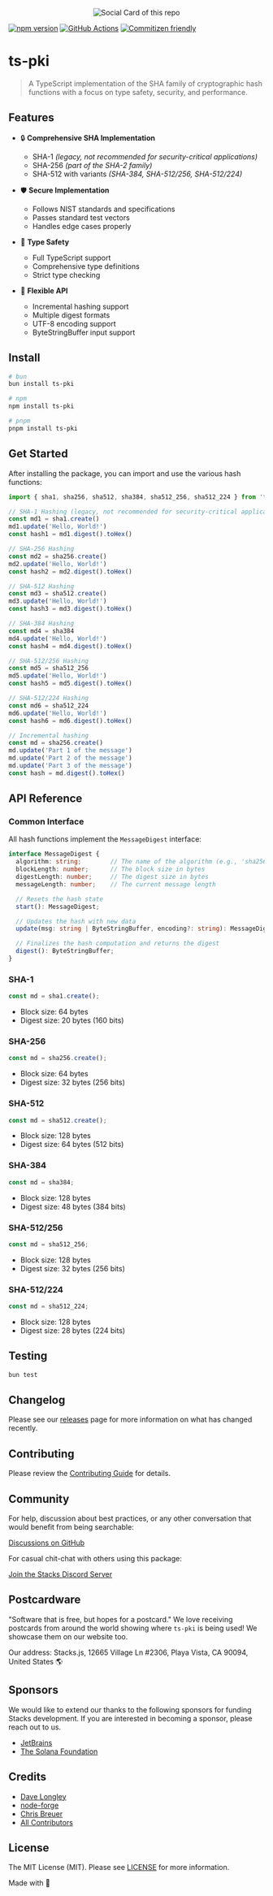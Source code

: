 <p align="center"><img src="../../.github/art/cover.jpg" alt="Social Card of this repo"></p>

[![npm version][npm-version-src]][npm-version-href]
[![GitHub Actions][github-actions-src]][github-actions-href]
[![Commitizen friendly](https://img.shields.io/badge/commitizen-friendly-brightgreen.svg)](http://commitizen.github.io/cz-cli/)
<!-- [![npm downloads][npm-downloads-src]][npm-downloads-href] -->
<!-- [![Codecov][codecov-src]][codecov-href] -->

# ts-pki

> A TypeScript implementation of the SHA family of cryptographic hash functions with a focus on type safety, security, and performance.

## Features

- 🔒 **Comprehensive SHA Implementation**
  - SHA-1 _(legacy, not recommended for security-critical applications)_
  - SHA-256 _(part of the SHA-2 family)_
  - SHA-512 with variants _(SHA-384, SHA-512/256, SHA-512/224)_

- 🛡️ **Secure Implementation**
  - Follows NIST standards and specifications
  - Passes standard test vectors
  - Handles edge cases properly

- 🎯 **Type Safety**
  - Full TypeScript support
  - Comprehensive type definitions
  - Strict type checking

- 🧰 **Flexible API**
  - Incremental hashing support
  - Multiple digest formats
  - UTF-8 encoding support
  - ByteStringBuffer input support

## Install

```bash
# bun
bun install ts-pki

# npm
npm install ts-pki

# pnpm
pnpm install ts-pki
```

## Get Started

After installing the package, you can import and use the various hash functions:

```ts
import { sha1, sha256, sha512, sha384, sha512_256, sha512_224 } from 'ts-pki'

// SHA-1 Hashing (legacy, not recommended for security-critical applications)
const md1 = sha1.create()
md1.update('Hello, World!')
const hash1 = md1.digest().toHex()

// SHA-256 Hashing
const md2 = sha256.create()
md2.update('Hello, World!')
const hash2 = md2.digest().toHex()

// SHA-512 Hashing
const md3 = sha512.create()
md3.update('Hello, World!')
const hash3 = md3.digest().toHex()

// SHA-384 Hashing
const md4 = sha384
md4.update('Hello, World!')
const hash4 = md4.digest().toHex()

// SHA-512/256 Hashing
const md5 = sha512_256
md5.update('Hello, World!')
const hash5 = md5.digest().toHex()

// SHA-512/224 Hashing
const md6 = sha512_224
md6.update('Hello, World!')
const hash6 = md6.digest().toHex()

// Incremental hashing
const md = sha256.create()
md.update('Part 1 of the message')
md.update('Part 2 of the message')
md.update('Part 3 of the message')
const hash = md.digest().toHex()
```

## API Reference

### Common Interface

All hash functions implement the `MessageDigest` interface:

```ts
interface MessageDigest {
  algorithm: string;        // The name of the algorithm (e.g., 'sha256')
  blockLength: number;      // The block size in bytes
  digestLength: number;     // The digest size in bytes
  messageLength: number;    // The current message length

  // Resets the hash state
  start(): MessageDigest;

  // Updates the hash with new data
  update(msg: string | ByteStringBuffer, encoding?: string): MessageDigest;

  // Finalizes the hash computation and returns the digest
  digest(): ByteStringBuffer;
}
```

### SHA-1

```ts
const md = sha1.create();
```

- Block size: 64 bytes
- Digest size: 20 bytes (160 bits)

### SHA-256

```ts
const md = sha256.create();
```

- Block size: 64 bytes
- Digest size: 32 bytes (256 bits)

### SHA-512

```ts
const md = sha512.create();
```

- Block size: 128 bytes
- Digest size: 64 bytes (512 bits)

### SHA-384

```ts
const md = sha384;
```

- Block size: 128 bytes
- Digest size: 48 bytes (384 bits)

### SHA-512/256

```ts
const md = sha512_256;
```

- Block size: 128 bytes
- Digest size: 32 bytes (256 bits)

### SHA-512/224

```ts
const md = sha512_224;
```

- Block size: 128 bytes
- Digest size: 28 bytes (224 bits)

## Testing

```bash
bun test
```

## Changelog

Please see our [releases](https://github.com/stacksjs/ts-pki/releases) page for more information on what has changed recently.

## Contributing

Please review the [Contributing Guide](https://github.com/stacksjs/contributing) for details.

## Community

For help, discussion about best practices, or any other conversation that would benefit from being searchable:

[Discussions on GitHub](https://github.com/stacksjs/stacks/discussions)

For casual chit-chat with others using this package:

[Join the Stacks Discord Server](https://discord.gg/stacksjs)

## Postcardware

"Software that is free, but hopes for a postcard." We love receiving postcards from around the world showing where `ts-pki` is being used! We showcase them on our website too.

Our address: Stacks.js, 12665 Village Ln #2306, Playa Vista, CA 90094, United States 🌎

## Sponsors

We would like to extend our thanks to the following sponsors for funding Stacks development. If you are interested in becoming a sponsor, please reach out to us.

- [JetBrains](https://www.jetbrains.com/)
- [The Solana Foundation](https://solana.com/)

## Credits

- [Dave Longley](https://github.com/dlongley)
- [node-forge](https://github.com/digitalbazaar/forge)
- [Chris Breuer](https://github.com/chrisbbreuer)
- [All Contributors](../../contributors)

## License

The MIT License (MIT). Please see [LICENSE](https://github.com/stacksjs/stacks/tree/main/LICENSE.md) for more information.

Made with 💙

<!-- Badges -->
[npm-version-src]: https://img.shields.io/npm/v/@stacksjs/ts-pki?style=flat-square
[npm-version-href]: https://npmjs.com/package/@stacksjs/ts-pki
[github-actions-src]: https://img.shields.io/github/actions/workflow/status/stacksjs/ts-pki/ci.yml?style=flat-square&branch=main
[github-actions-href]: https://github.com/stacksjs/ts-pki/actions?query=workflow%3Aci

<!-- [codecov-src]: https://img.shields.io/codecov/c/gh/stacksjs/ts-pki/main?style=flat-square
[codecov-href]: https://codecov.io/gh/stacksjs/ts-pki -->
